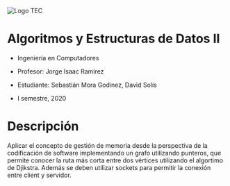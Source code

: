 ![Logo TEC](https://www.tec.ac.cr/sites/default/files/media/branding/logo-tec.png)

# Algoritmos y Estructuras de Datos II

* Ingenieria en Computadores

* Profesor: Jorge Isaac Ramírez

* Estudiante: Sebastián Mora Godínez, David Solís 

* I semestre, 2020


# Descripción 
Aplicar el concepto de gestión de memoria desde la perspectiva de la codificación de software implementando un grafo utilizando punteros,
que permite conocer la ruta más corta entre dos vértices utilizando el algortimo de Djikstra. Además se deben utilizar sockets para permitir 
la conexión entre client y servidor.
